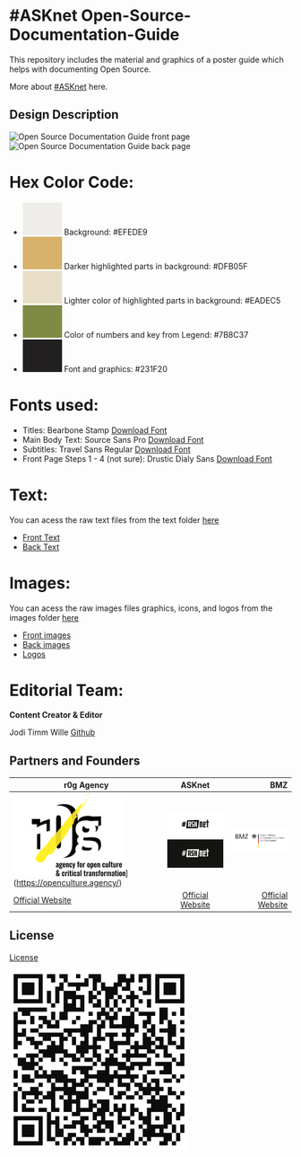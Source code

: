 # #ASKnet Open-Source-Documentation-Guide

This repository includes the material and graphics of a poster guide which helps with documenting Open Source.

More about [#ASKnet](https://www.weareasknet.org/) here.

## Design Description

![Open Source Documentation Guide front page](open-source-documentation-guide-front.png)
![Open Source Documentation Guide back page](open-source-documentation-guide-back.png)


# **Hex Color Code:**

* ![#EFEDE9](color-codes/EFEDE9.png) Background: #EFEDE9 
* ![#DFB05F](color-codes/DFB05F.png) Darker highlighted parts in background: #DFB05F 
* ![#EADEC5](color-codes/EADEC5.png) Lighter color of highlighted parts in background: #EADEC5
* ![#7B8C37](color-codes/7B8C37.png) Color of numbers and key from Legend: #7B8C37 
* ![#231F20](color-codes/231F20.png) Font and graphics: #231F20 

# **Fonts used:**

* Titles: Bearbone Stamp [Download Font](https://www.dfonts.org/fonts/bearbone-sans/)
* Main Body Text: Source Sans Pro [Download Font](https://fonts.google.com/specimen/Source+Sans+Pro/)
* Subtitles: Travel Sans Regular [Download Font](https://ifonts.xyz/travel-font.html)
* Front Page Steps 1 - 4 (not sure): Drustic Dialy Sans [Download Font](https://allbestfonts.com/drusticdialy/)


# **Text:**

You can acess the raw text files from the text folder [here](https://github.com/opencultureagency/Open-Documentation-Guide/tree/master/text)

* [Front Text](text/01-front-open-source-documentation-guide-text.txt)
* [Back Text](text/02-back-open-source-documentation-guide-text.txt)


# **Images:**

You can acess the raw images files graphics, icons, and logos from the images folder [here](https://github.com/opencultureagency/Open-Documentation-Guide/tree/master/images)

* [Front images](https://github.com/opencultureagency/Open-Documentation-Guide/tree/master/images/front)
* [Back images](https://github.com/opencultureagency/Open-Documentation-Guide/tree/master/images/back)
* [Logos](https://github.com/opencultureagency/Open-Documentation-Guide/tree/master/images/logos)

# **Editorial Team:**
**Content Creator & Editor**

Jodi
Timm Wille [Github](https://github.com/timmwille/)

## Partners and Founders


| r0g Agency |      ASKnet      |  BMZ |
|----------|:-------------:|------:|
| ![r0g Logo](images/logos/r0g-logo-new-2021.png)](https://openculture.agency/) | [![#ASKnet Logo](images/logos/asknet-logo.png)](https://github.com/ASKnet-Open-Training)| [![#ASKnet Logo](images/logos/bmz-logo.png)](https://www.bmz.de/en/) |
| [Official Website](https://openculture.agency/) | [Official Website](https://github.com/ASKnet-Open-Training) | [Official Website](https://www.bmz.de/en/) |

## License
[License](https://github.com/opencultureagency/Open-Documentation-Guide/blob/master/LICENSE.md)

![](/qrcode-OpenDocumentationGuide-GitHub.svg)

